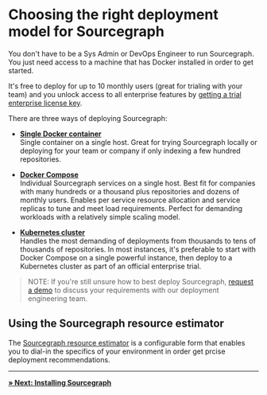 # Choosing the right deployment model for Sourcegraph

You don't have to be a Sys Admin or DevOps Engineer to run Sourcegraph. You just need access to a machine that has Docker installed in order to get started.

It's free to deploy for up to 10 monthly users (great for trialing with your team) and you unlock access to all enterprise features by [getting a trial enterprise license key](https://about.sourcegraph.com/contact/request-demo/?form_submission_source=guides).

There are three ways of deploying Sourcegraph:

- **[Single Docker container](../admin/install/docker.md)**<br/>
Single container on a single host. Great for trying Sourcegraph locally or deploying for your team or company if only indexing a few hundred repositories.

- **[Docker Compose](../admin/install/docker-compose.md)**<br />
Individual Sourcegraph services on a single host. Best fit for companies with many hundreds or a thousand plus repositories and dozens of monthly users. Enables per service resource allocation and service replicas to tune and meet load requirements. Perfect for demanding workloads with a relatively simple scaling model.

- **[Kubernetes cluster](../admin/install/cluster.md)**<br/>
Handles the most demanding of deployments from thousands to tens of thousands of repositories. In most instances, it's preferable to start with Docker Compose on a single powerful instance, then deploy to a Kubernetes cluster as part of an official enterprise trial.

> NOTE: If you're still unsure how to best deploy Sourcegraph, [request a demo](https://about.sourcegraph.com/contact/request-demo/?form_submission_source=guides&utm_source=guides) to discuss your requirements with our deployment engineering team.

## Using the Sourcegraph resource estimator

The [Sourcegraph resource estimator](..//admin/install/resource_estimator.md) is a configurable form that enables you to dial-in the specifics of your environment in order get prcise deployment recommendations.

---

[**» Next: Installing Sourcegraph**](installing_sourcegraph.md)
